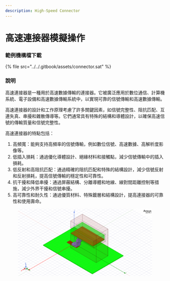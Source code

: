 ```yaml
---
description: High-Speed Connector
---
```


# 高速連接器模擬操作

### 範例機構檔下載

{% file src="../../.gitbook/assets/connector.sat" %}

### 說明

高速連接器是一種用於高速數據傳輸的連接器。它被廣泛應用於數位通信、計算機系統、電子設備和高速數據傳輸系統中，以實現可靠的信號傳輸和高速數據傳輸。

高速連接器的設計和工作原理考慮了許多關鍵因素，如信號完整性、阻抗匹配、互連失真、串擾和雜散傳導等。它們通常具有特殊的結構和導體設計，以確保高速信號的傳輸質量和信號完整性。

高速連接器的特點包括：

1. 高頻寬：能夠支持高頻率的信號傳輸，例如數位信號、高速數據、高解析度影像等。
2. 低插入損耗：通過優化導體設計、絕緣材料和接觸點，減少信號傳輸中的插入損耗。
3. 低反射和高阻抗匹配：通過精確的阻抗匹配和特殊的結構設計，減少信號反射和反射損耗，提高信號傳輸的穩定性和可靠性。
4. 抗干擾和降低串擾：通過屏蔽結構、分離導體和地線、線對間距離控制等措施，減少外界干擾和信號串擾。
5. 高可靠性和耐久性：通過優質材料、特殊鍍層和結構設計，提高連接器的可靠性和使用壽命。

<figure><img src="../../.gitbook/assets/image (7).png" alt=""><figcaption></figcaption></figure>
